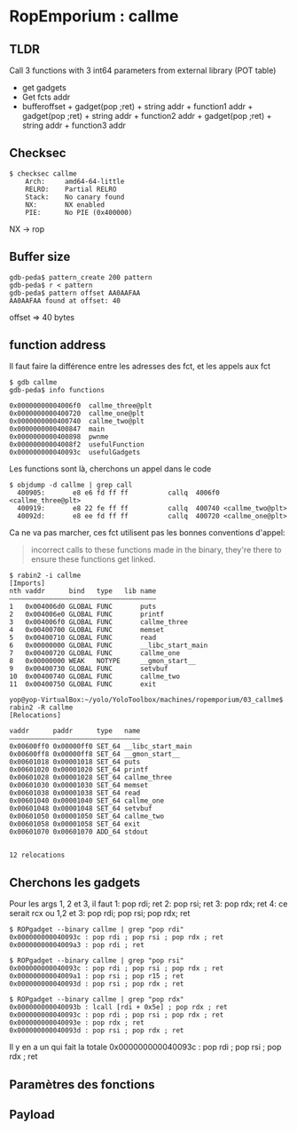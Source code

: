 #  RopEmporium : callme

## TLDR


Call 3 functions with 3 int64 parameters from external library (POT table)
- get gadgets 
- Get fcts addr 
- bufferoffset + gadget(pop ;ret) + string addr + function1 addr 
               + gadget(pop ;ret) + string addr + function2 addr 
               + gadget(pop ;ret) + string addr + function3 addr 


## Checksec 

```
$ checksec callme
    Arch:     amd64-64-little
    RELRO:    Partial RELRO
    Stack:    No canary found
    NX:       NX enabled
    PIE:      No PIE (0x400000)
```
NX -> rop 


## Buffer size

```gdb
gdb-peda$ pattern_create 200 pattern
gdb-peda$ r < pattern
gdb-peda$ pattern offset AA0AAFAA
AA0AAFAA found at offset: 40
```
offset => 40 bytes


## function address 


Il faut faire la différence entre les adresses des fct, et les appels aux fct

```
$ gdb callme
gdb-peda$ info functions

0x00000000004006f0  callme_three@plt
0x0000000000400720  callme_one@plt
0x0000000000400740  callme_two@plt
0x0000000000400847  main
0x0000000000400898  pwnme
0x00000000004008f2  usefulFunction
0x000000000040093c  usefulGadgets
```


Les functions sont là, cherchons un appel dans le code 
```
$ objdump -d callme | grep call
  400905:       e8 e6 fd ff ff          callq  4006f0 <callme_three@plt>
  400919:       e8 22 fe ff ff          callq  400740 <callme_two@plt>
  40092d:       e8 ee fd ff ff          callq  400720 <callme_one@plt>
  ```
Ca ne va pas marcher, ces fct utilisent pas les bonnes conventions d'appel:
> incorrect calls to these functions made in the binary, they're there to ensure these functions get linked.



```
$ rabin2 -i callme
[Imports]
nth vaddr      bind   type   lib name
―――――――――――――――――――――――――――――――――――――
1   0x004006d0 GLOBAL FUNC       puts
2   0x004006e0 GLOBAL FUNC       printf
3   0x004006f0 GLOBAL FUNC       callme_three
4   0x00400700 GLOBAL FUNC       memset
5   0x00400710 GLOBAL FUNC       read
6   0x00000000 GLOBAL FUNC       __libc_start_main
7   0x00400720 GLOBAL FUNC       callme_one
8   0x00000000 WEAK   NOTYPE     __gmon_start__
9   0x00400730 GLOBAL FUNC       setvbuf
10  0x00400740 GLOBAL FUNC       callme_two
11  0x00400750 GLOBAL FUNC       exit

yop@yop-VirtualBox:~/yolo/YoloToolbox/machines/ropemporium/03_callme$ rabin2 -R callme
[Relocations]

vaddr      paddr      type   name
―――――――――――――――――――――――――――――――――
0x00600ff0 0x00000ff0 SET_64 __libc_start_main
0x00600ff8 0x00000ff8 SET_64 __gmon_start__
0x00601018 0x00001018 SET_64 puts
0x00601020 0x00001020 SET_64 printf
0x00601028 0x00001028 SET_64 callme_three
0x00601030 0x00001030 SET_64 memset
0x00601038 0x00001038 SET_64 read
0x00601040 0x00001040 SET_64 callme_one
0x00601048 0x00001048 SET_64 setvbuf
0x00601050 0x00001050 SET_64 callme_two
0x00601058 0x00001058 SET_64 exit
0x00601070 0x00601070 ADD_64 stdout


12 relocations
```






## Cherchons les gadgets 

Pour les args 1, 2 et 3, il faut 
1: pop    rdi; ret
2: pop    rsi; ret
3: pop    rdx; ret
4: ce serait rcx
ou 1,2 et 3: pop rdi; pop rsi; pop rdx; ret

```
$ ROPgadget --binary callme | grep "pop rdi"
0x000000000040093c : pop rdi ; pop rsi ; pop rdx ; ret
0x00000000004009a3 : pop rdi ; ret

$ ROPgadget --binary callme | grep "pop rsi"
0x000000000040093c : pop rdi ; pop rsi ; pop rdx ; ret
0x00000000004009a1 : pop rsi ; pop r15 ; ret
0x000000000040093d : pop rsi ; pop rdx ; ret

$ ROPgadget --binary callme | grep "pop rdx"
0x000000000040093b : lcall [rdi + 0x5e] ; pop rdx ; ret
0x000000000040093c : pop rdi ; pop rsi ; pop rdx ; ret
0x000000000040093e : pop rdx ; ret
0x000000000040093d : pop rsi ; pop rdx ; ret
```

Il y en a un qui fait la totale
0x000000000040093c : pop rdi ; pop rsi ; pop rdx ; ret


## Paramètres des fonctions 



## Payload 





